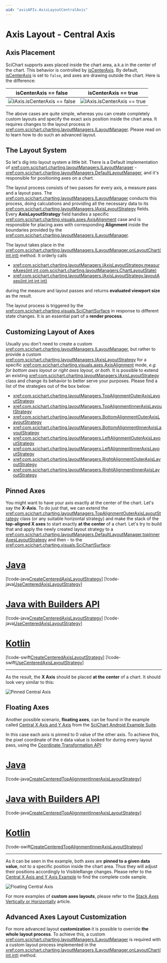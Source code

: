 ```yaml
---
uid: "axisAPIs.AxisLayoutCentralAxis"
---
```


# Axis Layout - Central Axis
## Axis Placement
SciChart supports axes plaсed inside the chart area, a.k.a in the center of the chart. This behavior is controlled by [isCenterAxis](xref:com.scichart.charting.visuals.axes.IAxis.setIsCenterAxis(boolean)). By default, [isCenterAxis](xref:com.scichart.charting.visuals.axes.IAxis.setIsCenterAxis(boolean)) is set to `false`, and axes are drawing outside the chart. Here is the difference:

| **isCenterAxis == false**                                                 | **isCenterAxis == true**                                                |
| ------------------------------------------------------------------------- | ----------------------------------------------------------------------- |
| ![IAxis.isCenterAxis == false](images/axes-outside-the-chart.png) | ![IAxis.isCenterAxis == true](images/axes-inside-the-chart.png) |

The above cases are quite simple, whereas you can create completely custom layouts and specify the exact axis position inside the chart area. It requires changes to the layout process in <xref:com.scichart.charting.layoutManagers.ILayoutManager>. Please read on to learn how to do such an advanced layout.

## The Layout System
So let's dig into layout system a little bit. There is a Default implementation of <xref:com.scichart.charting.layoutManagers.ILayoutManager> - <xref:com.scichart.charting.layoutManagers.DefaultLayoutManager>, and it's responsible for positioning axes on a chart. 

The layout process consists of two passes for every axis, a measure pass and a layout pass. The <xref:com.scichart.charting.layoutManagers.ILayoutManager> conducts this process, doing calculations and providing all the necessary data to its <xref:com.scichart.charting.layoutManagers.IAxisLayoutStrategy> fields. Every **AxisLayoutStrategy** field handles a specific <xref:com.scichart.charting.visuals.axes.AxisAlignment> case and is responsible for placing axes with corresponding **Alignment** inside the boundaries provided by the <xref:com.scichart.charting.layoutManagers.ILayoutManager>.

The layout takes place in the <xref:com.scichart.charting.layoutManagers.ILayoutManager.onLayoutChart(int,int)> method. It orderly calls 
- <xref:com.scichart.charting.layoutManagers.IAxisLayoutStrategy.measureAxes(int,int,com.scichart.charting.layoutManagers.ChartLayoutState)>
- <xref:com.scichart.charting.layoutManagers.IAxisLayoutStrategy.layoutAxes(int,int,int,int)>

during the measure and layout passes and returns **evaluated viewport size** as the result.

The layout process is triggered by the <xref:com.scichart.charting.visuals.SciChartSurface> in response to different state changes. It is an essential part of a **render process**.

## Customizing Layout of Axes
Usually you don't need to create a custom <xref:com.scichart.charting.layoutManagers.ILayoutManager>, but rather to provide a custom <xref:com.scichart.charting.layoutManagers.IAxisLayoutStrategy> for a specific <xref:com.scichart.charting.visuals.axes.AxisAlignment> mode, _e.g. for bottom axes layout or right axes layout, or both_. It is possible to extend an existing <xref:com.scichart.charting.layoutManagers.IAxisLayoutStrategy> class and change its behavior to better serve your purposes. Please find a list of the  strategies out of the box below:
- <xref:com.scichart.charting.layoutManagers.TopAlignmentOuterAxisLayoutStrategy>
- <xref:com.scichart.charting.layoutManagers.TopAlignmentInnerAxisLayoutStrategy>
- <xref:com.scichart.charting.layoutManagers.BottomAlignmentOuterAxisLayoutStrategy> 
- <xref:com.scichart.charting.layoutManagers.BottomAlignmentInnerAxisLayoutStrategy> 
- <xref:com.scichart.charting.layoutManagers.LeftAlignmentOuterAxisLayoutStrategy> 
- <xref:com.scichart.charting.layoutManagers.LeftAlignmentInnerAxisLayoutStrategy> 
- <xref:com.scichart.charting.layoutManagers.RightAlignmentOuterAxisLayoutStrategy> 
- <xref:com.scichart.charting.layoutManagers.RightAlignmentInnerAxisLayoutStrategy> 

## Pinned Axes
You might want to have your axis exactly at the center of the chart. Let's say the **X-Axis**. To do just that, we can extend the <xref:com.scichart.charting.layoutManagers.TopAlignmentOuterAxisLayoutStrategy> class (or any suitable horizontal strategy) and make the stack of the **top-aligned X axes** to start exactly **at the center** of a chart.  Let's try to build that and apply the newly created layout strategy to a <xref:com.scichart.charting.layoutManagers.DefaultLayoutManager.topInnerAxesLayoutStrategy> and then - to the <xref:com.scichart.charting.visuals.SciChartSurface>:

# [Java](#tab/java)
[!code-java[CreateCenteredAxisLayoutStrategy](../../../samples/sandbox/app/src/main/java/com/scichart/docsandbox/examples/java/axisAPIs/AxisLayoutCentralAxis.java#CreateCenteredAxisLayoutStrategy)]
[!code-java[UseCenteredAxisLayoutStrategy](../../../samples/sandbox/app/src/main/java/com/scichart/docsandbox/examples/java/axisAPIs/AxisLayoutCentralAxis.java#UseCenteredAxisLayoutStrategy)]
# [Java with Builders API](#tab/javaBuilder)
[!code-java[CreateCenteredAxisLayoutStrategy](../../../samples/sandbox/app/src/main/java/com/scichart/docsandbox/examples/javaBuilder/axisAPIs/AxisLayoutCentralAxis.java#CreateCenteredAxisLayoutStrategy)]
[!code-java[UseCenteredAxisLayoutStrategy](../../../samples/sandbox/app/src/main/java/com/scichart/docsandbox/examples/javaBuilder/axisAPIs/AxisLayoutCentralAxis.java#UseCenteredAxisLayoutStrategy)]
# [Kotlin](#tab/kotlin)
[!code-swift[CreateCenteredAxisLayoutStrategy](../../../samples/sandbox/app/src/main/java/com/scichart/docsandbox/examples/kotlin/axisAPIs/AxisLayoutCentralAxis.kt#CreateCenteredAxisLayoutStrategy)]
[!code-swift[UseCenteredAxisLayoutStrategy](../../../samples/sandbox/app/src/main/java/com/scichart/docsandbox/examples/kotlin/axisAPIs/AxisLayoutCentralAxis.kt#UseCenteredAxisLayoutStrategy)]
***

As the result, the **X Axis** should be placed **at the center** of a chart. It should look very similar to this:

![Pinned Central Axis](images/pinned-central-axis.png)

## Floating Axes
Another possible scenario, **floating axes**, can be found in the example called [Central X Axis and Y Axis](https://www.scichart.com/example/android-chart-example-central-xaxis-and-yaxis/) from the [SciChart Android Example Suite](https://www.scichart.com/examples/Android-chart/).

In this case each axis is pinned to 0 value of the other axis. To achieve this, the pixel coordinate of the `0` data value is looked for during every layout pass, using the [Coordinate Transformation API](xref:axisAPIs.AxisAPIsConvertPixelToDataCoordinates):

# [Java](#tab/java)
[!code-java[CreateCenteredTopAlignmentInnerAxisLayoutStrategy](../../../samples/sandbox/app/src/main/java/com/scichart/docsandbox/examples/java/axisAPIs/AxisLayoutCentralAxis.java#CreateCenteredTopAlignmentInnerAxisLayoutStrategy)]
# [Java with Builders API](#tab/javaBuilder)
[!code-java[CreateCenteredTopAlignmentInnerAxisLayoutStrategy](../../../samples/sandbox/app/src/main/java/com/scichart/docsandbox/examples/javaBuilder/axisAPIs/AxisLayoutCentralAxis.java#CreateCenteredTopAlignmentInnerAxisLayoutStrategy)]
# [Kotlin](#tab/kotlin)
[!code-swift[CreateCenteredTopAlignmentInnerAxisLayoutStrategy](../../../samples/sandbox/app/src/main/java/com/scichart/docsandbox/examples/kotlin/axisAPIs/AxisLayoutCentralAxis.kt#CreateCenteredTopAlignmentInnerAxisLayoutStrategy)]
***

As it can be seen in the example, both axes are **pinned to a given data value**, not to a specific position inside the chart area. Thus they will adjust their positions accordingly to VisibleRange changes. Please refer to the [Central X Axis and Y Axis Example](https://www.scichart.com/example/android-chart-example-central-xaxis-and-yaxis/) to find the complete code sample.

![Floating Central Axis](images/floating-central-axis.png)

For more examples of **custom axes layouts**, please refer to the [Stack Axes Vertically or Horizontally](xref:axisAPIs.AxisLayoutStackAxesVerticallyOrHorizontally) article.

## Advanced Axes Layout Customization
For more advanced layout **customization** it is possible to override **the whole layout process**. To achieve this, a custom <xref:com.scichart.charting.layoutManagers.ILayoutManager> is required with a custom layout process implemented in the <xref:com.scichart.charting.layoutManagers.ILayoutManager.onLayoutChart(int,int)> method.
